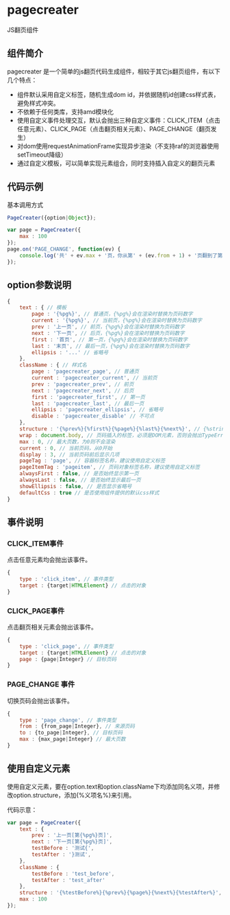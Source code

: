 # pagecreater
JS翻页组件

## 组件简介
pagecreater 是一个简单的js翻页代码生成组件，相较于其它js翻页组件，有以下几个特点：
- 组件默认采用自定义标签，随机生成dom id，并依据随机id创建css样式表，避免样式冲突。
- 不依赖于任何类库，支持amd模块化
- 使用自定义事件处理交互，默认会抛出三种自定义事件：CLICK_ITEM（点击任意元素）、CLICK_PAGE（点击翻页相关元素）、PAGE_CHANGE（翻页发生）
- 对dom使用requestAnimationFrame实现异步渲染（不支持raf的浏览器使用setTimeout降级）
- 通过自定义模板，可以简单实现元素组合，同时支持插入自定义的翻页元素

## 代码示例

基本调用方式
```javascript
PageCreater({option|Object});
```


```javascript
var page = PageCreater({
	max : 100
});
page.on('PAGE_CHANGE', function(ev) {
	console.log('共' + ev.max + '页，你从第' + (ev.from + 1) + '页翻到了第' + (ev.to + 1) + '页');
});
```

## option参数说明
```javascript
{
	text : { // 模板
		page : '{%pg%}', // 普通页，{%pg%}会在渲染时替换为页码数字
		current : '{%pg%}', // 当前页，{%pg%}会在渲染时替换为页码数字
		prev : '上一页', // 前页，{%pg%}会在渲染时替换为页码数字
		next : '下一页', // 后页，{%pg%}会在渲染时替换为页码数字
		first : '首页', // 第一页，{%pg%}会在渲染时替换为页码数字
		last : '末页', // 最后一页，{%pg%}会在渲染时替换为页码数字
		ellipsis : '...' // 省略号
	},
	className : { // 样式名
		page : 'pagecreater_page', // 普通页
		current : 'pagecreater_current', // 当前页
		prev : 'pagecreater_prev', // 前页
		next : 'pagecreater_next', // 后页
		first : 'pagecreater_first', // 第一页
		last : 'pagecreater_last', // 最后一页
		ellipsis : 'pagecreater_ellipsis', // 省略号
		disable : 'pagecreater_disable' // 不可点
	},
	structure : '{%prev%}{%first%}{%page%}{%last%}{%next%}', // {%string%}会在渲染时替换为对应的元素或自定义元素
	wrap : document.body, // 页码插入的标签，必须是DOM元素，否则会抛出TypeError
	max : 0, // 最大页数，为0则不会渲染
	current : 0, // 当前页码，从0开始
	display : 3, // 当前页码前后显示几项
	pageTag : 'page', // 容器标签名称，建议使用自定义标签
	pageItemTag : 'pageitem', // 页码对象标签名称，建议使用自定义标签
	alwaysFirst : false, // 是否始终显示第一页
	alwaysLast : false, // 是否始终显示最后一页
	showEllipsis : false, // 是否显示省略号
	defaultCss : true // 是否使用组件提供的默认css样式
}
```

## 事件说明

### CLICK_ITEM事件

点击任意元素均会抛出该事件。
```javascript
{
	type : 'click_item', // 事件类型
	target : {target|HTMLElement} // 点击的对象
}
```

### CLICK_PAGE事件

点击翻页相关元素会抛出该事件。
```javascript
{
	type : 'click_page', // 事件类型
	target : {target|HTMLElement} // 点击的对象
	page : {page|Integer} // 目标页码
}
```

### PAGE_CHANGE 事件

切换页码会抛出该事件。
```javascript
{
	type : 'page_change', // 事件类型
	from : {from_page|Integer}, // 来源页码
	to : {to_page|Integer}, // 目标页码
	max : {max_page|Integer} // 最大页数
}
```

## 使用自定义元素

使用自定义元素，要在option.text和option.className下均添加同名义项，并修改option.structure，添加{%义项名%}来引用。

代码示意：
```javascript
var page = PageCreater({
	text : {
		prev : '上一页[第{%pg%}页]',
		next : '下一页[第{%pg%}页]',
		testBefore : '测试{',
		testAfter : '}测试',
	},
	className : {
		testBefore : 'test_before',
		testAfter : 'test_after'
	},
	structure : '{%testBefore%}{%prev%}{%page%}{%next%}{%testAfter%}',
	max : 100
});
```
